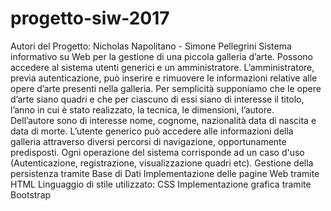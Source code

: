 # progetto-siw-2017
Autori del Progetto: Nicholas Napolitano - Simone Pellegrini
Sistema informativo su Web per la gestione di una piccola galleria d’arte.
Possono accedere al sistema utenti generici e un amministratore.
L’amministratore,  previa  autenticazione, può  inserire  e  rimuovere  le  informazioni  relative alle opere d’arte presenti nella galleria. 
Per semplicità supponiamo che le opere d’arte siano quadri e che per ciascuno di essi siano di interesse il titolo, l’anno in cui è stato realizzato, la tecnica, le  dimensioni,  l’autore.  
Dell’autore  sono  di  interesse  nome,  cognome,  nazionalità  data  di nascita e data di morte.
L’utente  generico  può  accedere  alle  informazioni  della  galleria  attraverso  diversi  percorsi  di navigazione, opportunamente predisposti.
Ogni operazione del sistema corrisponde ad un caso d'uso (Autenticazione, registrazione, visualizzazione quadri etc).
Gestione della persistenza tramite Base di Dati
Implementazione delle pagine Web tramite HTML
Linguaggio di stile utilizzato: CSS
Implementazione grafica tramite Bootstrap


